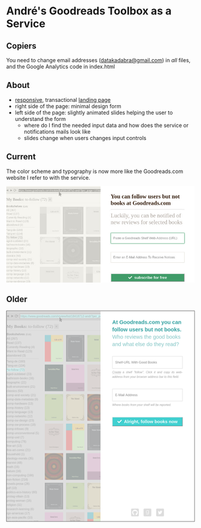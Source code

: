# André's Goodreads Toolbox as a Service

## Copiers

You need to change email addresses (datakadabra@gmail.com) in _all_ files, and the Google Analytics code in index.html


## About
- [responsive](https://en.wikipedia.org/wiki/Responsive_web_design), transactional [landing page](https://en.wikipedia.org/wiki/Landing_page)
- right side of the page: minimal design form
- left side of the page: slightly animated slides helping the user to understand the form
  - where do I find the needed input data and how does the service or notifications mails look like 
  - slides change when users changes input controls


## Current

The color scheme and typography is now more like the Goodreads.com website I refer to with the service.

![Screenshot](screenshot-20180402.jpg "Screenshot")



## Older

![Screenshot](screenshot-20180131.png "Screenshot")


